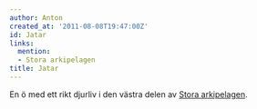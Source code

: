 ```yaml
---
author: Anton
created_at: '2011-08-08T19:47:00Z'
id: Jatar
links:
  mention:
  - Stora arkipelagen
title: Jatar
---
```


En ö med ett rikt djurliv i den västra delen av [Stora arkipelagen].

  [Stora arkipelagen]: Stora_arkipelagen
